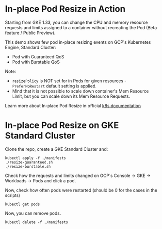 # In-place Pod Resize in Action
Starting from GKE 1.33, you can change the CPU and memory resource requests and limits assigned to a container without recreating the Pod (Beta feature / Public Preview).

This demo shows few pod in-place resizing events on GCP's Kubernetes Engine, Standard Cluster:
* Pod with Guaranteed QoS
* Pod with Burstable QoS

Note: 
* `resizePolicy` is NOT set for in Pods for given resources - `PreferNoRestart` default setting is applied.
* Mind that it is not possible to scale down container's Mem Resource Limit, but you can scale down its Mem Resource Requests. 

Learn more about In-place Pod Resize in official [k8s documentation](https://kubernetes.io/docs/tasks/configure-pod-container/resize-container-resources/)

# In-place Pod Resize on GKE Standard Cluster
Clone the repo, create a GKE Standard Cluster and:

```
kubectl apply -f ./manifests
./resize-guaranteed.sh
./resize-burstable.sh
```

Check how the requests and limits changed on GCP's Console -> GKE -> Workloads -> Pods and click a pod.

Now, check how often pods were restarted (should be 0 for the cases in the scripts)
```
kubectl get pods
```

Now, you can remove pods.

```
kubectl delete -f ./manifests
```
